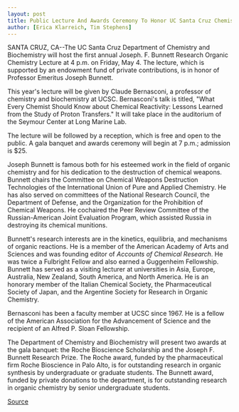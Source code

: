 ```yaml
---
layout: post
title: Public Lecture And Awards Ceremony To Honor UC Santa Cruz Chemist Joseph Bunnett
author: [Erica Klarreich, Tim Stephens]
---
```


SANTA CRUZ, CA--The UC Santa Cruz Department of Chemistry and Biochemistry will host the first annual Joseph. F. Bunnett Research Organic Chemistry Lecture at 4 p.m. on Friday, May 4. The lecture, which is supported by an endowment fund of private contributions, is in honor of Professor Emeritus Joseph Bunnett.

This year's lecture will be given by Claude Bernasconi, a professor of chemistry and biochemistry at UCSC. Bernasconi's talk is titled, "What Every Chemist Should Know about Chemical Reactivity: Lessons Learned from the Study of Proton Transfers." It will take place in the auditorium of the Seymour Center at Long Marine Lab.

The lecture will be followed by a reception, which is free and open to the public. A gala banquet and awards ceremony will begin at 7 p.m.; admission is $25.

Joseph Bunnett is famous both for his esteemed work in the field of organic chemistry and for his dedication to the destruction of chemical weapons. Bunnett chairs the Committee on Chemical Weapons Destruction Technologies of the International Union of Pure and Applied Chemistry. He has also served on committees of the National Research Council, the Department of Defense, and the Organization for the Prohibition of Chemical Weapons. He cochaired the Peer Review Committee of the Russian-American Joint Evaluation Program, which assisted Russia in destroying its chemical munitions.

Bunnett's research interests are in the kinetics, equilibria, and mechanisms of organic reactions. He is a member of the American Academy of Arts and Sciences and was founding editor of _Accounts of Chemical Research_. He was twice a Fulbright Fellow and also earned a Guggenheim Fellowship. Bunnett has served as a visiting lecturer at universities in Asia, Europe, Australia, New Zealand, South America, and North America. He is an honorary member of the Italian Chemical Society, the Pharmaceutical Society of Japan, and the Argentine Society for Research in Organic Chemistry.

Bernasconi has been a faculty member at UCSC since 1967. He is a fellow of the American Association for the Advancement of Science and the recipient of an Alfred P. Sloan Fellowship.

The Department of Chemistry and Biochemistry will present two awards at the gala banquet: the Roche Bioscience Scholarship and the Joseph F. Bunnett Research Prize. The Roche award, funded by the pharmaceutical firm Roche Bioscience in Palo Alto, is for outstanding research in organic synthesis by undergraduate or graduate students. The Bunnett award, funded by private donations to the department, is for outstanding research in organic chemistry by senior undergraduate students.

[Source](http://www1.ucsc.edu/news_events/press_releases/archive/00-01/04-01/bunnett.html "Permalink to UCSC Press Release: Bunnett chemistry lecture")
